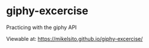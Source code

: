 # giphy-excercise
Practicing with the giphy API

Viewable at:
https://mikelsito.github.io/giphy-excercise/
